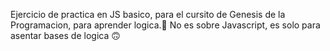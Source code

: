 Ejercicio de practica en JS basico, para el cursito de Genesis de la Programacion, para aprender logica.🚀
No es sobre Javascript, es solo para asentar bases de logica 🙃
